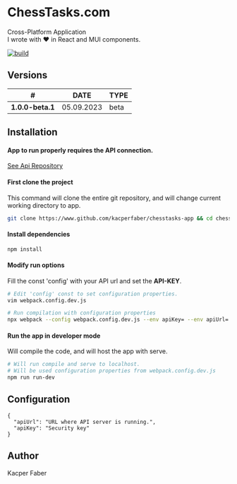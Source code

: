 # ChessTasks.com
 Cross-Platform Application
<br>
I wrote with ❤ in React and MUI components.

[![build](https://github.com/kacperfaber/chesstasks-app/actions/workflows/build.yml/badge.svg)](https://github.com/kacperfaber/chesstasks-app/actions/workflows/build.yml)

## Versions

| **#**            |    DATE    | TYPE |
|------------------|:----------:|------|
| **1.0.0-beta.1** | 05.09.2023 | beta |


## Installation

#### App to run properly requires the API connection.
[See Api Repository](https://www.github.com/kacperfaber/chesstasks-server)

#### First clone the project
This command will clone the entire git repository, and will change current working directory to app.
```bash
git clone https://www.github.com/kacperfaber/chesstasks-app && cd chesstasks-app
```

#### Install dependencies
```bash
npm install
```


#### Modify run options
Fill the const 'config' with your API url and set the **API-KEY**.
```bash
# Edit 'config' const to set configuration properties.
vim webpack.config.dev.js

# Run compilation with configuration properties
npx webpack --config webpack.config.dev.js --env apiKey= --env apiUrl=
```

#### Run the app in developer mode
Will compile the code, and will host the app with serve.
```bash
# Will run compile and serve to localhost.
# Will be used configuration properties from webpack.config.dev.js
npm run run-dev
```

## Configuration
```json5
{
  "apiUrl": "URL where API server is running.",
  "apiKey": "Security key"
}
```

## Author

Kacper Faber

